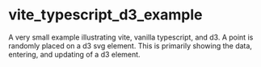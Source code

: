 # vite_typescript_d3_example
A very small example illustrating vite, vanilla typescript, and d3.
A point is randomly placed on a d3 svg element.
This is primarily showing the data, entering, and updating of a d3 element.
